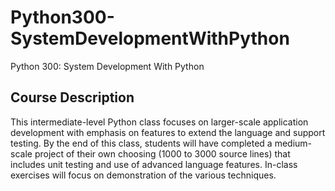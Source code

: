Python300-SystemDevelopmentWithPython
=====================================

Python 300: System Development With Python

Course Description
------------------

This intermediate-level Python class focuses on larger-scale application development with emphasis on features to extend the language and support testing.  By the end of this class, students will have completed a medium-scale project of their own choosing (1000 to 3000 source lines) that includes unit testing and use of advanced language features.  In-class exercises will focus on demonstration of the various techniques.

